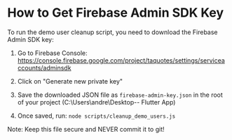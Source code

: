# How to Get Firebase Admin SDK Key

To run the demo user cleanup script, you need to download the Firebase Admin SDK key:

1. Go to Firebase Console: https://console.firebase.google.com/project/taquotes/settings/serviceaccounts/adminsdk

2. Click on "Generate new private key"

3. Save the downloaded JSON file as `firebase-admin-key.json` in the root of your project (C:\Users\andre\Desktop\-- Flutter App\)

4. Once saved, run: `node scripts/cleanup_demo_users.js`

Note: Keep this file secure and NEVER commit it to git!